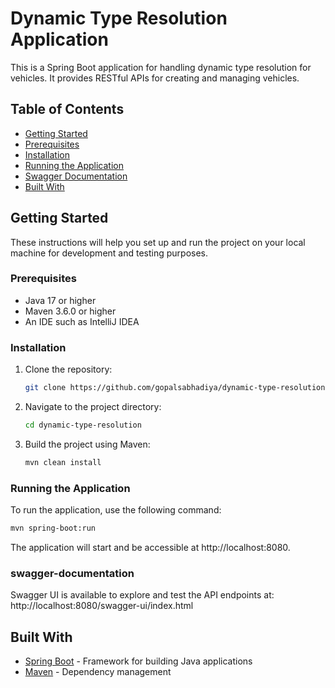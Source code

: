 # Dynamic Type Resolution Application

This is a Spring Boot application for handling dynamic type resolution for vehicles. It provides RESTful APIs for creating and managing vehicles.

## Table of Contents

- [Getting Started](#getting-started)
- [Prerequisites](#prerequisites)
- [Installation](#installation)
- [Running the Application](#running-the-application)
- [Swagger Documentation](#swagger-documentation)
- [Built With](#built-with)

## Getting Started

These instructions will help you set up and run the project on your local machine for development and testing purposes.

### Prerequisites

- Java 17 or higher
- Maven 3.6.0 or higher
- An IDE such as IntelliJ IDEA

### Installation

1. Clone the repository:
    ```sh
    git clone https://github.com/gopalsabhadiya/dynamic-type-resolution.git
    ```
2. Navigate to the project directory:
    ```sh
    cd dynamic-type-resolution
    ```
3. Build the project using Maven:
    ```sh
    mvn clean install
    ```

### Running the Application

To run the application, use the following command:
```sh
mvn spring-boot:run
```

The application will start and be accessible at http://localhost:8080.

### swagger-documentation

Swagger UI is available to explore and test the API endpoints at: http://localhost:8080/swagger-ui/index.html

## Built With
 - [Spring Boot](https://spring.io/projects/spring-boot) - Framework for building Java applications
 - [Maven](https://maven.apache.org/) - Dependency management